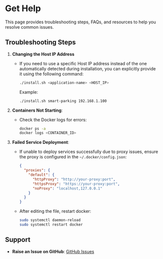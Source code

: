 # Get Help

This page provides troubleshooting steps, FAQs, and resources to help you resolve common issues.


## Troubleshooting Steps

1. **Changing the Host IP Address**

   - If you need to use a specific Host IP address instead of the one automatically detected during installation, you can explicitly provide it using the following command:

     ```bash
     ./install.sh <application-name> <HOST_IP>
     ```
     
     Example:
     ```bash
     ./install.sh smart-parking 192.168.1.100
     ```

2. **Containers Not Starting**:
   - Check the Docker logs for errors:
     ```bash
     docker ps -a
     docker logs <CONTAINER_ID>
     ```

3. **Failed Service Deployment**:
   - If unable to deploy services successfully due to proxy issues, ensure the proxy is configured in the `~/.docker/config.json`:

     ```json
     {
       "proxies": {
         "default": {
           "httpProxy": "http://your-proxy:port",
           "httpsProxy": "https://your-proxy:port",
           "noProxy": "localhost,127.0.0.1"
         }
       }
     }
     ```

   - After editing the file, restart docker:
     ```bash
     sudo systemctl daemon-reload
     sudo systemctl restart docker
     ```

## Support
- **Raise an Issue on GitHub**: [GitHub Issues](https://github.com/open-edge-platform/edge-ai-suites/issues)